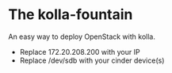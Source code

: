 # The kolla-fountain

An easy way to deploy OpenStack with kolla.

* Replace 172.20.208.200 with your IP
* Replace /dev/sdb with your cinder device(s)
